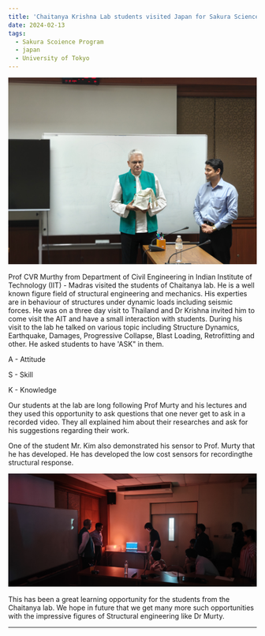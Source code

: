 ```yaml
---
title: 'Chaitanya Krishna Lab students visited Japan for Sakura Science Program'
date: 2024-02-13
tags:
  - Sakura Scoience Program
  - japan
  - University of Tokyo
---
```


<img src='/images/With_Dr_ Krishna.jpg'>

Prof CVR Murthy from Department of Civil Engineering in Indian Institute of Technology (IIT) - Madras visited the students of Chaitanya lab. He is a well known figure field of structural engineering and mechanics. His experties are in behaviour of structures under dynamic loads including seismic forces. He was on a three day visit to Thailand and Dr Krishna invited him to come visit the AIT and have a small interaction with students. During his visit to the lab he talked on various topic including Structure Dynamics, Earthquake, Damages, Progressive Collapse, Blast Loading, Retrofitting and other. He asked students to have 'ASK" in them.

A - Attitude

S - Skill

K - Knowledge

Our students at the lab are long following Prof Murty and his lectures and they used this opportunity to ask questions that one never get to ask in a recorded video. They all explained him about their researches and ask for his suggestions regarding their work.

One of the student Mr. Kim also demonstrated his sensor to Prof. Murty that he has developed. He has developed the low cost sensors for recordingthe structural response. 

<img src='/images/Kim_laser_demo.jpg'>

This has been a great learning opportunity for the students from the Chaitanya lab. We hope in future that we get many more such opportunities with the impressive figures of Structural engineering like Dr Murty.

------
